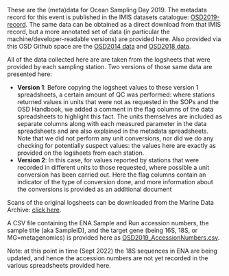 These are the (meta)data for Ocean Sampling Day 2019. The metadata record for this event is published in the IMIS datasets catalogue: [OSD2019-record](https://www.vliz.be/en/imis?module=dataset&dasid=7917). The same data can be obtained as a direct download from that IMIS record, but a more annotated set of data (in particular the machine/developer-readable versions) are provided here.
Also provided via this OSD Github space are the [OSD2014 data](https://github.com/ocean-sampling-day/OSD2014) and [OSD2018 data](https://github.com/ocean-sampling-day/OSD2018).

All of the data collected here are are taken from the logsheets that were provided by each sampling station. Two versions of those same data are presented here:
- **Version 1**: Before copying the logsheet values to these version 1 spreadsheets, a certain amount of QC was performed: where stations returned values in units that were not as requested in the SOPs and the OSD Handbook, we added a comment in the flag columns of the data spreadsheets to highlight this fact. The units themselves are included as separate columns along with each measured parameter in the data spreadsheets and are also explained in the metadata spreadsheets. Note that we did not perform any unit conversions, nor did we do any checking for potentially suspect values: the values here are exactly as provided on the logsheets from each station. 
- **Version 2**: In this case, for values reported by stations that were recorded in different units to those requested, where possible a unit conversion has been carried out. Here the flag columns contain an indicator of the type of conversion done, and more information about the conversions is provided as an additional document 

Scans of the original logsheets can be downloaded from the Marine Data Archive: [click here](https://mda.vliz.be/directlink.php?fid=VLIZ_00000615_625ebbe05686f491055780).

A CSV file containing the ENA Sample and Run accession numbers, the sample title (aka SampleID), and the target gene (being 16S, 18S, or MG=metagenomics) is provided here as [OSD2019_AccessionNumbers.csv](https://raw.githubusercontent.com/ocean-sampling-day/OSD2019/main/QualityControlledData/OSD2019_AccessionNumbers.csv).

Note: at this point in time (Sept 2022) the 18S sequences in ENA are being updated, and hence the accession numbers are not yet recorded in the various spreadsheets provided here.
